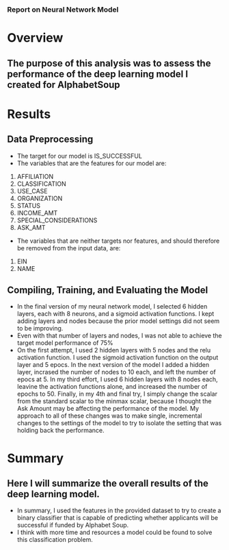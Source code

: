 ### Report on Neural Network Model

# Overview
## The purpose of this analysis was to assess the performance of the deep learning model I created for AlphabetSoup

# Results
## Data Preprocessing
* The target for our model is IS_SUCCESSFUL
* The variables that are the features for our model are: 
1. AFFILIATION
2. CLASSIFICATION
3. USE_CASE
4. ORGANIZATION
5. STATUS
6. INCOME_AMT
7. SPECIAL_CONSIDERATIONS
8. ASK_AMT

* The variables that are neither targets nor features, and should therefore be removed from the input data, are:
1. EIN
2. NAME

## Compiling, Training, and Evaluating the Model
* In the final version of my neural network model, I selected 6 hidden layers, each with 8 neurons, and a sigmoid activation functions. I kept adding layers and nodes because the prior model settings did not seem to be improving.
* Even with that number of layers and nodes, I was not able to achieve the target model performance of 75%
* On the first attempt, I used 2 hidden layers with 5 nodes and the relu activation function. I used the sigmoid activation function on the output layer and 5 epocs. In the next version of the model I added a hidden layer, incrased the number of nodes to 10 each, and left the number of epocs at 5. In my third effort, I used 6 hidden layers with 8 nodes each, leavine the activation functions alone, and increased the number of epochs to 50. Finally, in my 4th and final try, I simply change the scalar from the standard scalar to the minmax scalar, because I thought the Ask Amount may be affecting the performance of the model. My approach to all of these changes was to make single, incremental changes to the settings of the model to try to isolate the setting that was holding back the performance.   

# Summary
## Here I will summarize the overall results of the deep learning model. 
* In summary, I used the features in the provided dataset to try to create a binary classifier that is capable of predicting 
whether applicants will be successful if funded by Alphabet Soup.
* I think with more time and resources a model could be found to solve this classification problem.
